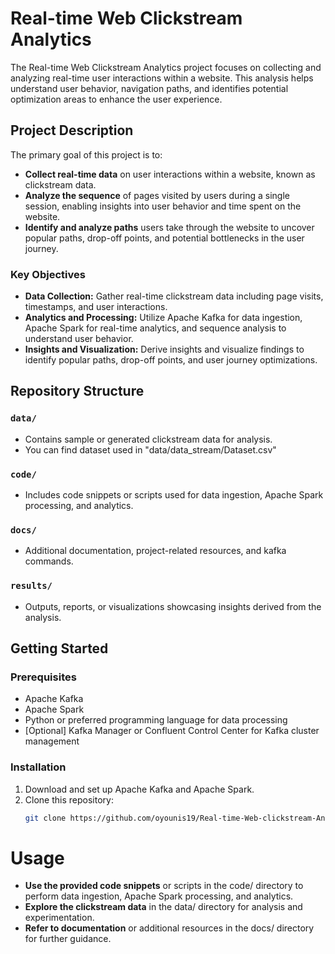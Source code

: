 # **Real-time Web Clickstream Analytics**

The Real-time Web Clickstream Analytics project focuses on collecting and analyzing real-time user interactions within a website. This analysis helps understand user behavior, navigation paths, and identifies potential optimization areas to enhance the user experience.

## **Project Description**

The primary goal of this project is to:

- **Collect real-time data** on user interactions within a website, known as clickstream data.
- **Analyze the sequence** of pages visited by users during a single session, enabling insights into user behavior and time spent on the website.
- **Identify and analyze paths** users take through the website to uncover popular paths, drop-off points, and potential bottlenecks in the user journey.

### **Key Objectives**

- **Data Collection:** Gather real-time clickstream data including page visits, timestamps, and user interactions.
- **Analytics and Processing:** Utilize Apache Kafka for data ingestion, Apache Spark for real-time analytics, and sequence analysis to understand user behavior.
- **Insights and Visualization:** Derive insights and visualize findings to identify popular paths, drop-off points, and user journey optimizations.

## **Repository Structure**

### `data/`
- Contains sample or generated clickstream data for analysis.
- You can find dataset used in "data/data_stream/Dataset.csv"

### `code/`
- Includes code snippets or scripts used for data ingestion, Apache Spark processing, and analytics.

### `docs/`
- Additional documentation, project-related resources, and kafka commands.

### `results/`
- Outputs, reports, or visualizations showcasing insights derived from the analysis.

## **Getting Started**

### **Prerequisites**

- Apache Kafka
- Apache Spark
- Python or preferred programming language for data processing
- [Optional] Kafka Manager or Confluent Control Center for Kafka cluster management

### **Installation**

1. Download and set up Apache Kafka and Apache Spark.
2. Clone this repository:
   ```bash
   git clone https://github.com/oyounis19/Real-time-Web-clickstream-Analytics.git
# Usage

- **Use the provided code snippets** or scripts in the code/ directory to perform data ingestion, Apache Spark processing, and analytics.
- **Explore the clickstream data** in the data/ directory for analysis and experimentation.
- **Refer to documentation** or additional resources in the docs/ directory for further guidance.